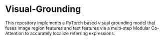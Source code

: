 # Visual-Grounding
This repository implements a PyTorch based visual grounding model that fuses image region features and text features via a multi-step Modular Co-Attention to accurately localize referring expressions.
